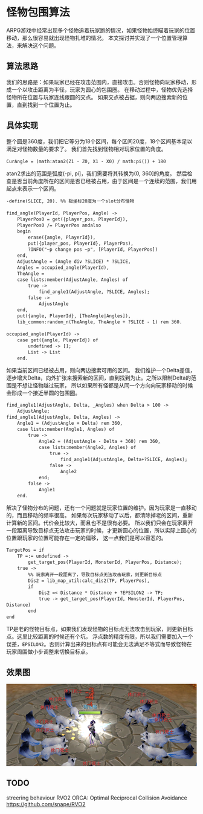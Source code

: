 怪物包围算法
====

ARPG游戏中经常出现多个怪物追着玩家跑的情况，如果怪物始终瞄着玩家的位置移动，那么很容易就出现怪物扎堆的情况。
本文探讨并实现了一个位置管理算法，来解决这个问题。

算法思路
----
我们的思路是：如果玩家已经在攻击范围内，直接攻击。否则怪物向玩家移动，形成一个以攻击距离为半径，玩家为圆心的包围圈。
在移动过程中，怪物优先选择怪物所在位置与玩家连线跟圆的交点。 如果交点被占据，则向两边搜索新的位置，直到找到一个位置为止。

具体实现
----
整个圆是360度，我们把它等分为18个区间，每个区间20度，18个区间基本足以满足对怪物数量的要求了。
我们首先找到怪物相对玩家位置的角度。

`CurAngle = (math:atan2(Z1 - Z0, X1 - X0) / math:pi()) + 180`

atan2求出的范围是弧度(-pi, pi]，我们需要将其转换为(0, 360]的角度。
然后检查是否当前角度所在的区间是否已经被占用，由于区间是一个连续的范围，我们用起点来表示一个区间。

```
-define(SLICE, 20). %% 极坐标20度为一个slot分布怪物

find_angle(PlayerId, PlayerPos, Angle) ->
    PlayerPos0 = get({player_pos, PlayerId}),
    PlayerPos0 /= PlayerPos andalso
    begin
        erase({angle, PlayerId}),
        put({player_pos, PlayerId}, PlayerPos),
        ?INFO("~p change pos ~p", [PlayerId, PlayerPos])
    end,
    AdjustAngle = (Angle div ?SLICE) * ?SLICE,
    Angles = occupied_angle(PlayerId),
    TheAngle =
    case lists:member(AdjustAngle, Angles) of
        true ->
            find_angle1(AdjustAngle, ?SLICE, Angles);
        false ->
            AdjustAngle
    end,
    put({angle, PlayerId}, [TheAngle|Angles]),
    lib_common:random_n(TheAngle, TheAngle + ?SLICE - 1) rem 360.

occupied_angle(PlayerId) ->
    case get({angle, PlayerId}) of
        undefined -> [];
        List -> List
    end.

```

如果当前区间已经被占用，则向两边搜索可用的区间。
我们维护一个Delta差值，逐步增大Delta，向外扩张来搜索新的区间，直到找到为止。之所以限制Delta的范围是不想让怪物越过玩家，
所以如果所有怪都是从同一个方向向玩家移动的时候会形成一个接近半圆的包围圈。

```
find_angle1(AdjustAngle, Delta, _Angles) when Delta > 100 ->
    AdjustAngle;
find_angle1(AdjustAngle, Delta, Angles) ->
    Angle1 = (AdjustAngle + Delta) rem 360,
    case lists:member(Angle1, Angles) of
        true ->
            Angle2 = (AdjustAngle - Delta + 360) rem 360,
            case lists:member(Angle2, Angles) of
                true ->
                    find_angle1(AdjustAngle, Delta+?SLICE, Angles);
                false ->
                    Angle2
            end;
        false ->
            Angle1
    end.
```

解决了怪物分布的问题，还有一个问题就是玩家位置的维护。因为玩家是一直移动的，而且移动的频率很高。
如果每次玩家移动了以后，都清除掉老的区间，重新计算新的区间。代价会比较大，而且也不是很有必要。
所以我们只会在玩家离开一段距离导致目标点无法攻击玩家的时候，才更新圆心的位置，所以实际上圆心的位置跟玩家的位置可能存在一定的偏移，
这一点我们是可以容忍的。

```
TargetPos = if
    TP =:= undefined ->
        get_target_pos(PlayerId, MonsterId, PlayerPos, Distance);
    true ->
        %% 玩家离开一段距离了，导致目标点无法攻击玩家，则更新目标点
        Dis2 = lib_map_util:calc_dis2(TP, PlayerPos),
        if
            Dis2 =< Distance * Distance + ?EPSILON2 -> TP;
            true -> get_target_pos(PlayerId, MonsterId, PlayerPos, Distance)
        end
end
```

TP是老的怪物目标点，如果我们发现怪物的目标点无法攻击到玩家，则更新目标点。这里比较距离的时候还有个坑，
浮点数的精度有限，所以我们需要加入一个误差，`EPSILON2`。否则计算出来的目标点有可能会无法满足不等式而导致怪物在玩家周围做小步调整来切换目标点。

## 效果图

![monster_around](../data/2017-09-01-monster-steering-behavior/monster_around.png)


## TODO
streering behaviour
RVO2
    ORCA: Optimal Reciprocal Collision Avoidance
    https://github.com/snape/RVO2

